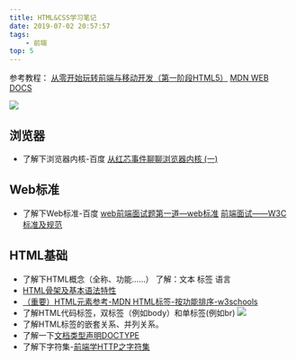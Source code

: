 ```yaml
---
title: HTML&CSS学习笔记
date: 2019-07-02 20:57:57
tags:
    - 前端
top: 5
---
```


参考教程：
[从零开始玩转前端与移动开发（第一阶段HTML5）](https://www.bilibili.com/video/av15241731/?p=2)
[MDN WEB DOCS](https://developer.mozilla.org/zh-CN/)

![](https://timgsa.baidu.com/timg?image&quality=80&size=b9999_10000&sec=1562177921091&di=f2ff40a4678a52c63039705e871bf7f1&imgtype=0&src=http%3A%2F%2Fb-ssl.duitang.com%2Fuploads%2Fitem%2F201612%2F21%2F20161221112653_x4wiY.jpeg)

<!-- more -->

## 浏览器
* 了解下浏览器内核-百度
[从红芯事件聊聊浏览器内核 (一)](https://zhuanlan.zhihu.com/p/42440763)

## Web标准
* 了解下Web标准-百度
[web前端面试题第一道—web标准](https://www.jianshu.com/p/14c5b7ca56b8)
[前端面试——W3C标准及规范](https://blog.csdn.net/erdfty/article/details/81363893)

## HTML基础
* 了解下HTML概念（全称、功能……）
了解：文本 标签 语言
* [HTML骨架及基本语法特性](https://blog.csdn.net/mintsolace/article/details/77844716)
* [（重要）HTML元素参考-MDN ](https://developer.mozilla.org/zh-CN/docs/Web/HTML/Element)
[HTML标签-按功能排序-w3schools](http://www.w3school.com.cn/tags/html_ref_byfunc.asp)
* 了解HTML代码标签，双标签（例如body）和单标签(例如br)
  ![](https://mdn.mozillademos.org/files/7659/anatomy-of-an-html-element.png)
* 了解HTML标签的嵌套关系、并列关系。
* 了解一下[文档类型声明DOCTYPE](https://www.cnblogs.com/wepe/p/7424616.html)
* 了解下字符集-[前端学HTTP之字符集](https://www.cnblogs.com/xiaohuochai/p/6195941.html)